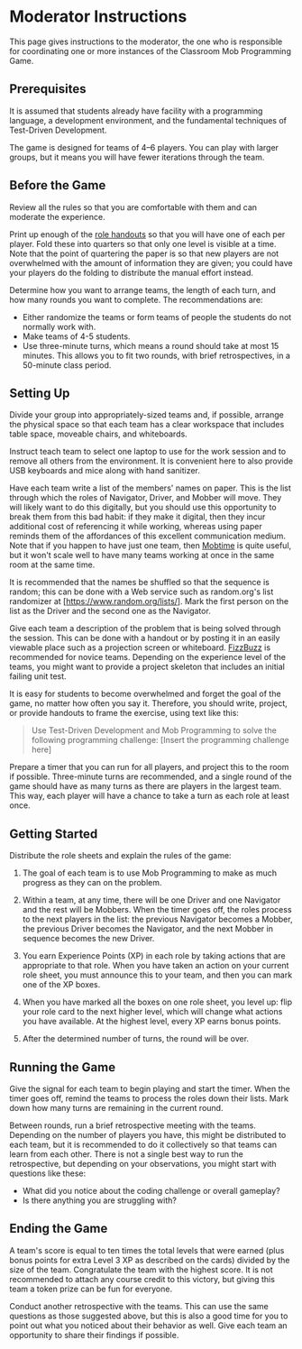 # Moderator Instructions

This page gives instructions to the moderator, the one who is responsible
for coordinating one or more instances of the Classroom Mob Programming Game.

## Prerequisites

It is assumed that students already have facility with a programming language,
a development environment, and the fundamental techniques of Test-Driven
Development.

The game is designed for teams of 4&ndash;6 players. You can play with larger
groups, but it means you will have fewer iterations through the team. 

## Before the Game

Review all the rules so that you are comfortable with them
and can moderate the experience.

Print up enough of the [role handouts](handout.pdf) so that you will have
one of each per player. Fold these into quarters so that only one level
is visible at a time. Note that the point of quartering the paper is so
that new players are not overwhelmed with the amount of information
they are given; you could have your players do the folding to distribute
the manual effort instead.

Determine how you want to arrange teams, the length of each turn, and 
how many rounds you want to complete.
The recommendations are:

- Either randomize the teams or form teams of people the students do not normally work with.
- Make teams of 4-5 students.
- Use three-minute turns, which means a round should take at most 15 minutes. This allows
  you to fit two rounds, with brief retrospectives, in a 50-minute class period.


## Setting Up

Divide your group into appropriately-sized teams and, if possible, arrange
the physical space so that each team has a clear workspace that includes
table space, moveable chairs, and whiteboards.

Instruct teach team to select one laptop to use for the work session
and to remove all others from the environment. It is convenient here to also
provide USB keyboards and mice along with hand sanitizer.

Have each team write a list of the members' names on paper.
This is the list
through which the roles of Navigator, Driver, and Mobber will move.
They will likely want to do this digitally, but you should use
this opportunity to break them from this bad habit: if they make it 
digital, then they incur additional cost of referencing it while working,
whereas using paper reminds them of the affordances of this excellent
communication medium.
Note that if you happen to have just one team, then [Mobtime](http://mobti.me)
is quite useful, but it won't scale well to have many teams working
at once in the same room at the same time.

It is recommended that the names be shuffled so that the sequence
is random; this can be done with a Web service such as
random.org's list randomizer at [https://www.random.org/lists/].
Mark the first person on the list as the Driver and the second
one as the Navigator.

Give each team a description of the problem that is being solved
through the session. This can be done with a handout or by posting it
in an easily viewable place such as a projection screen or whiteboard.
[FizzBuzz](https://en.wikipedia.org/wiki/Fizz_buzz) is recommended
for novice teams.
Depending on the experience level of the teams, you might want to
provide a project skeleton that includes an initial failing unit test.

It is easy for students to become overwhelmed and forget the goal
of the game, no matter how often you say it. Therefore, you should
write, project, or provide handouts to frame the exercise, using
text like this:
> Use Test-Driven Development and Mob Programming to solve the following
> programming challenge: [Insert the programming challenge here]

Prepare a timer that you can run for all players, and project this
to the room if possible. Three-minute turns are recommended,
and a single round of the game should have as many turns as there
are players in the largest team. This way, each player will have
a chance to take a turn as each role at least once.

## Getting Started

Distribute the role sheets and explain the rules of the game:

1. The goal of each team is to use Mob Programming to make as much
progress as they can on the problem.

1. Within a team, at any time, there will be one Driver and one Navigator
and the rest will be Mobbers. When the timer goes off, the roles process
to the next players in the list: the previous Navigator becomes a Mobber,
the previous Driver becomes the Navigator, and the next Mobber in sequence
becomes the new Driver.

1. You earn Experience Points (XP) in each role by taking actions
that are appropriate to that role. When you have taken an action
on your current role sheet, you must announce this to your team,
and then you can mark one of the XP boxes.

1. When you have marked all the boxes on one role sheet, you level up:
flip your role card to the next higher level, which will change what
actions you have available. At the highest level, every XP earns
bonus points.

1. After the determined number of turns, the round will be over.

## Running the Game

Give the signal for each team to begin playing and start the timer.
When the timer goes off, remind the teams to process the roles down
their lists. Mark down how many turns are remaining in the current round.

Between rounds, run a brief retrospective
meeting with the teams. Depending on the number of players you have,
this might be distributed to each team, but it is recommended to
do it collectively so that teams can learn from each other.
There is not a single best way to run the retrospective, but depending
on your observations, you might start with questions like these:

- What did you notice about the coding challenge or overall gameplay?
- Is there anything you are struggling with?

## Ending the Game

A team's score is equal to ten times the total levels that were earned (plus
bonus points for extra Level 3 XP as described on the cards) divided by the size
of the team. Congratulate the team with the highest score. It is not recommended
to attach any course credit to this victory, but giving this team a token prize
can be fun for everyone.


Conduct another retrospective with the teams. This can use the same
questions as those suggested above, but this is also a good time for
you to point out what you noticed about their behavior as well.
Give each team an opportunity to share their findings if possible.

